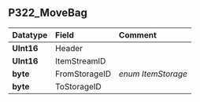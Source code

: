 ## P322\_MoveBag ##
| **Datatype** | **Field** | **Comment** |
|:-------------|:----------|:------------|
| **UInt16**   | Header    |             |
| **UInt16**   | ItemStreamID |             |
| **byte**     | FromStorageID | _enum ItemStorage_  |
| **byte**     | ToStorageID |             |